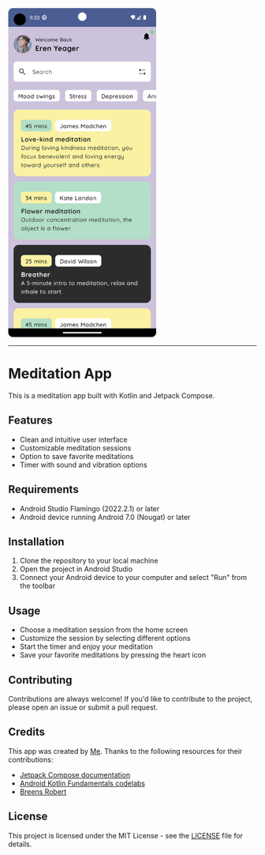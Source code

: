 <div> <img src="Assets/Screenshot_20230423_213422.png" height=666px width=300px > </div>

---

# Meditation App

This is a meditation app built with Kotlin and Jetpack Compose.

## Features

- Clean and intuitive user interface
- Customizable meditation sessions
- Option to save favorite meditations
- Timer with sound and vibration options

## Requirements

- Android Studio Flamingo (2022.2.1) or later
- Android device running Android 7.0 (Nougat) or later

## Installation

1. Clone the repository to your local machine
2. Open the project in Android Studio
3. Connect your Android device to your computer and select "Run" from the toolbar

## Usage

- Choose a meditation session from the home screen
- Customize the session by selecting different options
- Start the timer and enjoy your meditation
- Save your favorite meditations by pressing the heart icon

## Contributing

Contributions are always welcome! If you'd like to contribute to the project, please open an issue or submit a pull request.

## Credits

This app was created by [Me](github.com/DashingAdi). Thanks to the following resources for their contributions:

- [Jetpack Compose documentation](https://developer.android.com/jetpack/compose)
- [Android Kotlin Fundamentals codelabs](https://developer.android.com/courses/kotlin-android-fundamentals/overview)
- [Breens Robert](github.com/Breens-Mbaka)

## License

This project is licensed under the MIT License - see the [LICENSE](LICENSE) file for details.
